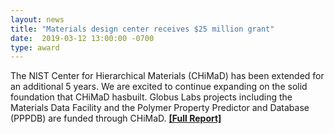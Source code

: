 ```yaml
---
layout: news
title: "Materials design center receives $25 million grant"
date:  2019-03-12 13:00:00 -0700
type: award
---
```

The NIST Center for Hierarchical Materials (CHiMaD) has been extended for an additional 5 years. We are excited to continue expanding on the solid foundation that CHiMaD hasbuilt. Globus Labs projects including the Materials Data Facility and the Polymer Property Predictor and Database (PPPDB) are funded through CHiMaD. [**\[Full Report\]**](https://news.northwestern.edu/stories/2019/01/materials-design-center-receives-25-million-grant/)
